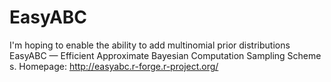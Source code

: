 # EasyABC
I'm hoping to enable the ability to add multinomial prior distributions
EasyABC — Efficient Approximate Bayesian Computation Sampling Schemes. Homepage: http://easyabc.r-forge.r-project.org/


